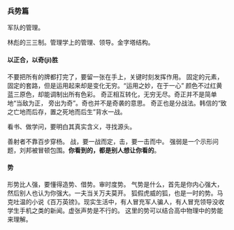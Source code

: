 ### 兵势篇

军队的管理。

林彪的三三制。管理学上的管理、领导。金字塔结构。
#### 以正合，以奇(ji)胜
不要把所有的牌都打完了，要留一张在手上，关键时刻发挥作用。
固定的元素，固定的套路，但是运用起来却是变化无穷。“运用之妙，在于一心”
颜色不过红黄蓝三原色，却能调制出所有色彩。
奇正相互转化，无穷无尽。奇正并不是简单地“当敌为正， 旁出为奇”。奇也并不是奇袭的意思。
奇正也是分战法。韩信的“致之亡地而后存，置之死地而后生”背水一战。

看书、做学问，要明白其真实含义，寻找源头。


善射者不靠百步穿杨。
战，要一战而定，击，要一击而中。
强弱是一个示形问题，刘邦被冒顿包围。**你看到的，都是别人想让你看的**。
#### 势
形势比人强，要懂得造势、借势。审时度势。
气势是什么，首先是你内心强大，然后别人也认为你强大。一夫当关万夫莫开。
狐假虎威的狐，也是一时的势。马克吐温的小说《百万英镑》。现实生活中，有人冒充军人骗人，有人冒充领导没收学生手机之类的新闻。虚张声势是不行的。
这里的势可以结合高中物理中的势能来理解。
